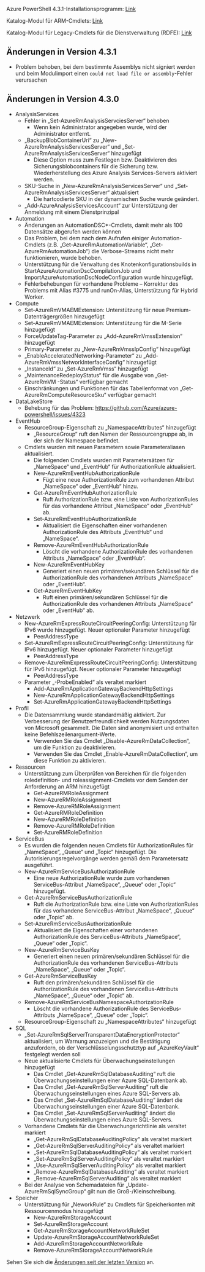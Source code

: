 Azure PowerShell 4.3.1-Installationsprogramm: [Link](https://github.com/Azure/azure-powershell/releases/download/v4.3.1-August2017/azure-powershell.4.3.1.msi)

Katalog-Modul für ARM-Cmdlets: [Link](https://www.powershellgallery.com/packages/AzureRM/4.3.1)

Katalog-Modul für Legacy-Cmdlets für die Dienstverwaltung (RDFE): [Link](https://www.powershellgallery.com/packages/Azure/4.3.1)

## <a name="changes-in-431"></a>Änderungen in Version 4.3.1

- Problem behoben, bei dem bestimmte Assemblys nicht signiert werden und beim Modulimport einen `could not load file or assembly`-Fehler verursachen

## <a name="changes-in-430"></a>Änderungen in Version 4.3.0

* AnalysisServices
    * Fehler in „Set-AzureRmAnalysisServciesServer“ behoben
        - Wenn kein Administrator angegeben wurde, wird der Administrator entfernt.
    * „BackupBlobContainerUri“ zu „New-AzureRmAnalysisServicesServer“ und „Set-AzureRmAnalysisServicesServer“ hinzugefügt
        - Diese Option muss zum Festlegen bzw. Deaktivieren des Sicherungsblobcontainers für die Sicherung bzw. Wiederherstellung des Azure Analysis Services-Servers aktiviert werden.
    * SKU-Suche in „New-AzureRmAnalysisServicesServer“ und „Set-AzureRmAnalysisServicesServer“ aktualisiert
        - Die hartcodierte SKU in der dynamischen Suche wurde geändert.
    * „Add-AzureAnalysisServicesAccount“ zur Unterstützung der Anmeldung mit einem Dienstprinzipal
* Automation
    * Änderungen an AutomationDSC*-Cmdlets, damit mehr als 100 Datensätze abgerufen werden können
    * Das Problem, bei dem nach dem Aufrufen einiger Automation-Cmdlets (z.B. „Get-AzureRmAutomationVariable“, „Get-AzureRmAutomationJob“) die Verbose-Streams nicht mehr funktionieren, wurde behoben.
    * Unterstützung für die Verwaltung des Knotenkonfigurationsbuilds in StartAzureAutomationDscCompilationJob und ImportAzureAutomationDscNodeConfiguration wurde hinzugefügt.
    * Fehlerbehebungen für vorhandene Probleme – Korrektur des Problems mit Alias #3775 und runOn-Alias, Unterstützung für Hybrid Worker.
* Compute
    * Set-AzureRmVMAEMExtension: Unterstützung für neue Premium-Datenträgergrößen hinzugefügt
    * Set-AzureRmVMAEMExtension: Unterstützung für die M-Serie hinzugefügt
    * ForceUpdateTag-Parameter zu „Add-AzureRmVmssExtension“ hinzugefügt
    * Primary-Parameter zu „New-AzureRmVmssIpConfig“ hinzugefügt
    * „EnableAcceleratedNetworking-Parameter“ zu „Add-AzureRmVmssNetworkInterfaceConfig“ hinzugefügt
    * „InstanceId“ zu „Set-AzureRmVmss“ hinzugefügt
    * „MaintenanceRedeployStatus“ für die Ausgabe von „Get-AzureRmVM -Status“ verfügbar gemacht
    * Einschränkungen und Funktionen für das Tabellenformat von „Get-AzureRmComputeResourceSku“ verfügbar gemacht
* DataLakeStore
    * Behebung für das Problem: https://github.com/Azure/azure-powershell/issues/4323
* EventHub
    * ResourceGroup-Eigenschaft zu „NamespaceAttributes“ hinzugefügt
        - „ResourceGroup“ ruft den Namen der Ressourcengruppe ab, in der sich der Namespace befindet.
    * Cmdlets wurden mit neuen Parametern sowie Parameteraliasen aktualisiert.
        - Die folgenden Cmdlets wurden mit Parametersätzen für „NameSpace“ und „EventHub“ für AuthorizationRule aktualisiert.
        - New-AzureRmEventHubAuthorizationRule
            + Fügt eine neue AuthorizationRule zum vorhandenen Attribut „NameSpace“ oder „EventHub“ hinzu.
        - Get-AzureRmEventHubAuthorizationRule
            + Ruft AuthorizationRule bzw. eine Liste von AuthorizationRules für das vorhandene Attribut „NameSpace“ oder „EventHub“ ab.
        - Set-AzureRmEventHubAuthorizationRule
            + Aktualisiert die Eigenschaften einer vorhandenen AuthorizationRule des Attributs „EventHub“ und „NameSpace“.
        - Remove-AzureRmEventHubAuthorizationRule
            + Löscht die vorhandene AuthorizationRule des vorhandenen Attributs „NameSpace“ oder „EventHub“.
        - New-AzureRmEventHubKey
            + Generiert einen neuen primären/sekundären Schlüssel für die AuthorizationRule des vorhandenen Attributs „NameSpace“ oder „EventHub“.
        - Get-AzureRmEventHubKey
            + Ruft einen primären/sekundären Schlüssel für die AuthorizationRule des vorhandenen Attributs „NameSpace“ oder „EventHub“ ab.
* Netzwerk
    * New-AzureRmExpressRouteCircuitPeeringConfig: Unterstützung für IPv6 wurde hinzugefügt. Neuer optionaler Parameter hinzugefügt
        - PeerAddressType
    * Set-AzureRmExpressRouteCircuitPeeringConfig: Unterstützung für IPv6 hinzugefügt. Neuer optionaler Parameter hinzugefügt
        - PeerAddressType
    * Remove-AzureRmExpressRouteCircuitPeeringConfig: Unterstützung für IPv6 hinzugefügt. Neuer optionaler Parameter hinzugefügt
        - PeerAddressType
    * Parameter „-ProbeEnabled“ als veraltet markiert
        - Add-AzureRmApplicationGatewayBackendHttpSettings
        - New-AzureRmApplicationGatewayBackendHttpSettings
        - Set-AzureRmApplicationGatewayBackendHttpSettings
* Profil
    * Die Datensammlung wurde standardmäßig aktiviert. Zur Verbesserung der Benutzerfreundlichkeit werden Nutzungsdaten von Microsoft gesammelt. Die Daten sind anonymisiert und enthalten keine Befehlszeilenargument-Werte.
        - Verwenden Sie das Cmdlet „Disable-AzureRmDataCollection“, um die Funktion zu deaktivieren.
        - Verwenden Sie das Cmdlet „Enable-AzureRmDataCollection“, um diese Funktion zu aktivieren.
* Ressourcen
    * Unterstützung zum Überprüfen von Bereichen für die folgenden roledefinition- und roleassignment-Cmdlets vor dem Senden der Anforderung an ARM hinzugefügt
        - Get-AzureRMRoleAssignment
        - New-AzureRMRoleAssignment
        - Remove-AzureRMRoleAssignment
        - Get-AzureRMRoleDefinition
        - New-AzureRMRoleDefinition
        - Remove-AzureRMRoleDefinition
        - Set-AzureRMRoleDefinition
* ServiceBus
    * Es wurden die folgenden neuen Cmdlets für AuthorizationRules für „NameSpace“, „Queue“ und „Topic“ hinzugefügt. Die Autorisierungsregelvorgänge werden gemäß dem Parametersatz ausgeführt.
     - New-AzureRmServiceBusAuthorizationRule
       - Eine neue AuthorizationRule wurde zum vorhandenen ServiceBus-Attribut „NameSpace“, „Queue“ oder „Topic“ hinzugefügt.
     - Get-AzureRmServiceBusAuthorizationRule
       - Ruft die AuthorizationRule bzw. eine Liste von AuthorizationRules für das vorhandene ServiceBus-Attribut „NameSpace“, „Queue“ oder „Topic“ ab.
     - Set-AzureRmServiceBusAuthorizationRule
       - Aktualisiert die Eigenschaften einer vorhandenen AuthorizationRule des ServiceBus-Attributs „NameSpace“, „Queue“ oder „Topic“.
     - New-AzureRmServiceBusKey
       - Generiert einen neuen primären/sekundären Schlüssel für die AuthorizationRule des vorhandenen ServiceBus-Attributs „NameSpace“, „Queue“ oder „Topic“.
     - Get-AzureRmServiceBusKey
       - Ruft den primären/sekundären Schlüssel für die AuthorizationRule des vorhandenen ServiceBus-Attributs „NameSpace“, „Queue“ oder „Topic“ ab.
     - Remove-AzureRmServiceBusNamespaceAuthorizationRule
       - Löscht die vorhandene AuthorizationRule des ServiceBus-Attributs „NameSpace“, „Queue“ oder „Topic“.
    * ResourceGroup-Eigenschaft zu „NamespaceAttributes“ hinzugefügt
* SQL
    * „Set-AzureRmSqlServerTransparentDataEncryptionProtector“ aktualisiert, um Warnung anzuzeigen und die Bestätigung anzufordern, ob der Verschlüsselungsschutztyp auf „AzureKeyVault“ festgelegt werden soll
    * Neue aktualisierte Cmdlets für Überwachungseinstellungen hinzugefügt
        - Das Cmdlet „Get-AzureRmSqlDatabaseAuditing“ ruft die Überwachungseinstellungen einer Azure SQL-Datenbank ab.
        - Das Cmdlet „Get-AzureRmSqlServerAuditing“ ruft die Überwachungseinstellungen eines Azure SQL-Servers ab.
        - Das Cmdlet „Set-AzureRmSqlDatabaseAuditing“ ändert die Überwachungseinstellungen einer Azure SQL-Datenbank.
        - Das Cmdlet „Set-AzureRmSqlServerAuditing“ ändert die Überwachungseinstellungen eines Azure SQL-Servers.
    * Vorhandene Cmdlets für die Überwachungsrichtlinie als veraltet markiert
        - „Get-AzureRmSqlDatabaseAuditingPolicy“ als veraltet markiert
        - „Get-AzureRmSqlServerAuditingPolicy“ als veraltet markiert
        - „Set-AzureRmSqlDatabaseAuditingPolicy“ als veraltet markiert
        - „Set-AzureRmSqlServerAuditingPolicy“ als veraltet markiert
        - „Use-AzureRmSqlServerAuditingPolicy“ als veraltet markiert
        - „Remove-AzureRmSqlDatabaseAuditing“ als veraltet markiert
        - „Remove-AzureRmSqlServerAuditing“ als veraltet markiert
    * Bei der Analyse von Schemadateien für „Update-AzureRmSqlSyncGroup“ gilt nun die Groß-/Kleinschreibung.
* Speicher
    * Unterstützung für „NeworkRule“ zu Cmdlets für Speicherkonten mit Ressourcenmodus hinzugefügt
        - New-AzureRmStorageAccount
        - Set-AzureRmStorageAccount
        - Get-AzureRmStorageAccountNetworkRuleSet
        - Update-AzureRmStorageAccountNetworkRuleSet
        - Add-AzureRmStorageAccountNetworkRule
        - Remove-AzureRmStorageAccountNetworkRule

Sehen Sie sich die [Änderungen seit der letzten Version](https://github.com/Azure/azure-powershell/compare/v4.2.1-July2017...v4.3.1-August2017) an.
